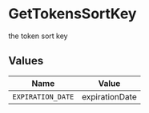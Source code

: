 # GetTokensSortKey

the token sort key


## Values

| Name              | Value             |
| ----------------- | ----------------- |
| `EXPIRATION_DATE` | expirationDate    |